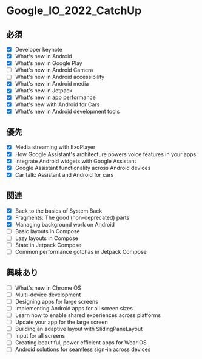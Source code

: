 # Google_IO_2022_CatchUp

## 必須

- [x] Developer keynote
- [x] What's new in Android
- [x] What's new in Google Play
- [ ] What's new in Android Camera
- [ ] What's new in Android accessibility
- [x] What's new in Android media
- [x] What's new in Jetpack
- [x] What's new in app performance
- [x] What's new with Android for Cars
- [x] What's new in Android development tools

## 優先

- [x] Media streaming with ExoPlayer
- [x] How Google Assistant's architecture powers voice features in your apps
- [x] Integrate Android widgets with Google Assistant
- [x] Google Assistant functionality across Android devices
- [x] Car talk: Assistant and Android for cars

## 関連

- [x] Back to the basics of System Back
- [x] Fragments: The good (non-deprecated) parts
- [x] Managing background work on Android
- [ ] Basic layouts in Compose
- [ ] Lazy layouts in Compose
- [ ] State in Jetpack Compose
- [ ] Common performance gotchas in Jetpack Compose

## 興味あり

- [ ] What's new in Chrome OS
- [ ] Multi-device development
- [ ] Designing apps for large screens
- [ ] Implementing Android apps for all screen sizes
- [ ] Learn how to enable shared experiences across platforms
- [ ] Update your app for the large screen
- [ ] Building an adaptive layout with SlidingPaneLayout
- [ ] Input for all screens
- [ ] Creating beautiful, power efficient apps for Wear OS
- [ ] Android solutions for seamless sign-in across devices
